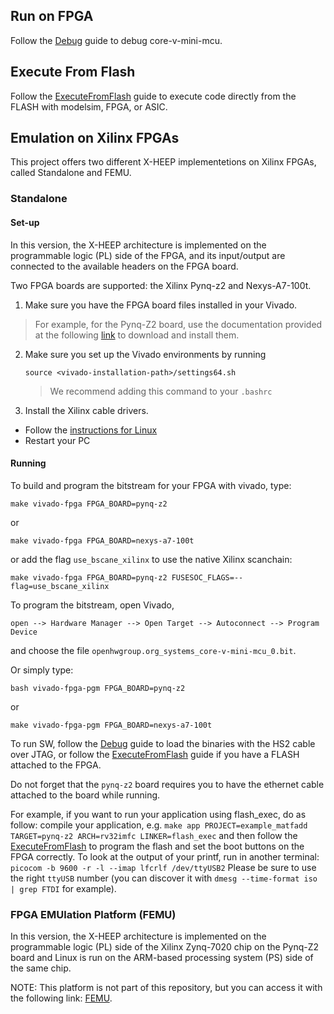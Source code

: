 ## Run on FPGA

Follow the [Debug](./Debug.md) guide to debug core-v-mini-mcu.

## Execute From Flash

Follow the [ExecuteFromFlash](./ExecuteFromFlash.md) guide to execute code directly from the FLASH with modelsim, FPGA, or ASIC.

## Emulation on Xilinx FPGAs

This project offers two different X-HEEP implementetions on Xilinx FPGAs, called Standalone and FEMU.

### Standalone

#### Set-up
In this version, the X-HEEP architecture is implemented on the programmable logic (PL) side of the FPGA, and its input/output are connected to the available headers on the FPGA board.

Two FPGA boards are supported: the Xilinx Pynq-z2 and Nexys-A7-100t.

1. Make sure you have the FPGA board files installed in your Vivado.
> For example, for the Pynq-Z2 board, use the documentation provided at the following [link](https://pynq.readthedocs.io/en/v2.5/overlay_design_methodology/board_settings.html) to download and install them.

2. Make sure you set up the Vivado environments by running
   ```
   source <vivado-installation-path>/settings64.sh
   ```
   > We recommend adding this command to your `.bashrc`

3. Install the Xilinx cable drivers.
* Follow the [instructions for Linux](https://docs.amd.com/api/khub/documents/6EIhov6ruoilhq8zq7bXBA/content?Ft-Calling-App=ft%2Fturnkey-portal&Ft-Calling-App-Version=4.3.26#G4.262534)
* Restart your PC

#### Running

To build and program the bitstream for your FPGA with vivado, type:

```
make vivado-fpga FPGA_BOARD=pynq-z2
```

or

```
make vivado-fpga FPGA_BOARD=nexys-a7-100t
```

or add the flag `use_bscane_xilinx` to use the native Xilinx scanchain:

```
make vivado-fpga FPGA_BOARD=pynq-z2 FUSESOC_FLAGS=--flag=use_bscane_xilinx
```

To program the bitstream, open Vivado,

```
open --> Hardware Manager --> Open Target --> Autoconnect --> Program Device
```

and choose the file `openhwgroup.org_systems_core-v-mini-mcu_0.bit`.

Or simply type:

```
bash vivado-fpga-pgm FPGA_BOARD=pynq-z2
```

or

```
make vivado-fpga-pgm FPGA_BOARD=nexys-a7-100t
```

To run SW, follow the [Debug](./Debug.md) guide
to load the binaries with the HS2 cable over JTAG,
or follow the [ExecuteFromFlash](./ExecuteFromFlash.md)
guide if you have a FLASH attached to the FPGA.

Do not forget that the `pynq-z2` board requires you to have the ethernet cable attached to the board while running.

For example, if you want to run your application using flash_exec, do as follow:
compile your application, e.g. `make app PROJECT=example_matfadd TARGET=pynq-z2 ARCH=rv32imfc LINKER=flash_exec`
and then follow the [ExecuteFromFlash](./ExecuteFromFlash.md) to program the flash and set the boot buttons on the FPGA correctly.
To look at the output of your printf, run in another terminal:
`picocom -b 9600 -r -l --imap lfcrlf /dev/ttyUSB2`
Please be sure to use the right `ttyUSB` number (you can discover it with `dmesg --time-format iso | grep FTDI` for example).

### FPGA EMUlation Platform (FEMU)

In this version, the X-HEEP architecture is implemented on the programmable logic (PL) side of the Xilinx Zynq-7020 chip on the Pynq-Z2 board and Linux is run on the ARM-based processing system (PS) side of the same chip.

NOTE: This platform is not part of this repository, but you can access it with the following link: [FEMU](https://github.com/esl-epfl/x-heep-femu-sdk).
